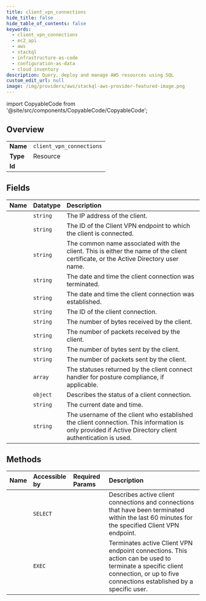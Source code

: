 ```yaml
---
title: client_vpn_connections
hide_title: false
hide_table_of_contents: false
keywords:
  - client_vpn_connections
  - ec2_api
  - aws    
  - stackql
  - infrastructure-as-code
  - configuration-as-data
  - cloud inventory
description: Query, deploy and manage AWS resources using SQL
custom_edit_url: null
image: /img/providers/aws/stackql-aws-provider-featured-image.png
---
```


import CopyableCode from '@site/src/components/CopyableCode/CopyableCode';




## Overview
<table><tbody>
<tr><td><b>Name</b></td><td><code>client_vpn_connections</code></td></tr>
<tr><td><b>Type</b></td><td>Resource</td></tr>
<tr><td><b>Id</b></td><td><CopyableCode code="aws.ec2_api.client_vpn_connections" /></td></tr>
</tbody></table>

## Fields
| Name | Datatype | Description |
|:-----|:---------|:------------|
| <CopyableCode code="clientIp" /> | `string` | The IP address of the client. |
| <CopyableCode code="clientVpnEndpointId" /> | `string` | The ID of the Client VPN endpoint to which the client is connected. |
| <CopyableCode code="commonName" /> | `string` | The common name associated with the client. This is either the name of the client certificate, or the Active Directory user name. |
| <CopyableCode code="connectionEndTime" /> | `string` | The date and time the client connection was terminated. |
| <CopyableCode code="connectionEstablishedTime" /> | `string` | The date and time the client connection was established. |
| <CopyableCode code="connectionId" /> | `string` | The ID of the client connection. |
| <CopyableCode code="egressBytes" /> | `string` | The number of bytes received by the client. |
| <CopyableCode code="egressPackets" /> | `string` | The number of packets received by the client. |
| <CopyableCode code="ingressBytes" /> | `string` | The number of bytes sent by the client. |
| <CopyableCode code="ingressPackets" /> | `string` | The number of packets sent by the client. |
| <CopyableCode code="postureComplianceStatusSet" /> | `array` | The statuses returned by the client connect handler for posture compliance, if applicable. |
| <CopyableCode code="status" /> | `object` | Describes the status of a client connection. |
| <CopyableCode code="timestamp" /> | `string` | The current date and time. |
| <CopyableCode code="username" /> | `string` | The username of the client who established the client connection. This information is only provided if Active Directory client authentication is used. |
## Methods
| Name | Accessible by | Required Params | Description |
|:-----|:--------------|:----------------|:------------|
| <CopyableCode code="client_vpn_connections_Describe" /> | `SELECT` | <CopyableCode code="ClientVpnEndpointId, region" /> | Describes active client connections and connections that have been terminated within the last 60 minutes for the specified Client VPN endpoint. |
| <CopyableCode code="client_vpn_connections_Terminate" /> | `EXEC` | <CopyableCode code="ClientVpnEndpointId, region" /> | Terminates active Client VPN endpoint connections. This action can be used to terminate a specific client connection, or up to five connections established by a specific user. |
